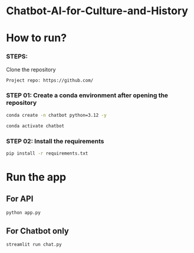 # Chatbot-AI-for-Culture-and-History


# How to run?
### STEPS:

Clone the repository

```bash
Project repo: https://github.com/
```

### STEP 01: Create a conda environment after opening the repository

```bash
conda create -n chatbot python=3.12 -y
```

```bash
conda activate chatbot
```


### STEP 02: Install the requirements
```bash
pip install -r requirements.txt
```

# Run the app
## For API
```bash
python app.py
```

## For Chatbot only
```bash
streamlit run chat.py
```
